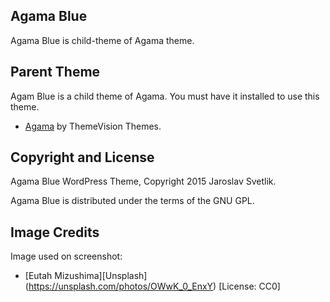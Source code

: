 ## Agama Blue

Agama Blue is child-theme of Agama theme.

## Parent Theme

Agam Blue is a child theme of Agama. You must have it installed to use this theme.
* [Agama](https://www.theme-vision.com/agama/) by ThemeVision Themes.

## Copyright and License

Agama Blue WordPress Theme, Copyright 2015 Jaroslav Svetlik.

Agama Blue is distributed under the terms of the GNU GPL.

## Image Credits

Image used on screenshot:
 * [Eutah Mizushima][Unsplash] (https://unsplash.com/photos/OWwK_0_EnxY) [License: CC0]